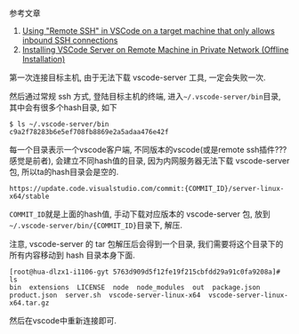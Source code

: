 参考文章

1. [Using "Remote SSH" in VSCode on a target machine that only allows inbound SSH connections](https://stackoverflow.com/questions/56718453/using-remote-ssh-in-vscode-on-a-target-machine-that-only-allows-inbound-ssh-co)
2. [Installing VSCode Server on Remote Machine in Private Network (Offline Installation)](https://medium.com/@debugger24/installing-vscode-server-on-remote-machine-in-private-network-offline-installation-16e51847e275)

第一次连接目标主机, 由于无法下载 vscode-server 工具, 一定会失败一次.

然后通过常规 ssh 方式, 登陆目标主机的终端, 进入`~/.vscode-server/bin`目录, 其中会有很多个hash目录, 如下

```console
$ ls ~/.vscode-server/bin
c9a2f78283b6e5ef708fb8869e2a5adaa476e42f
```

每一个目录表示一个vscode客户端, 不同版本的vscode(或是remote ssh插件??? 感觉是前者), 会建立不同hash值的目录, 因为内网服务器无法下载 vscode-server 包, 所以ta的hash目录会是空的.

```
https://update.code.visualstudio.com/commit:{COMMIT_ID}/server-linux-x64/stable
```

`COMMIT_ID`就是上面的hash值, 手动下载对应版本的 vscode-server 包, 放到`~/.vscode-server/bin/{COMMIT_ID}`目录下, 解压.

注意, vscode-server 的 tar 包解压后会得到一个目录, 我们需要将这个目录下的所有内容移动到 hash 目录本身下面.

```console
[root@hua-dlzx1-i1106-gyt 5763d909d5f12fe19f215cbfdd29a91c0fa9208a]# ls
bin  extensions  LICENSE  node  node_modules  out  package.json  product.json  server.sh  vscode-server-linux-x64  vscode-server-linux-x64.tar.gz
```

然后在vscode中重新连接即可.
